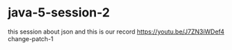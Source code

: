 # java-5-session-2
this session about json
and this is our record https://youtu.be/J7ZN3iWDef4
change-patch-1

